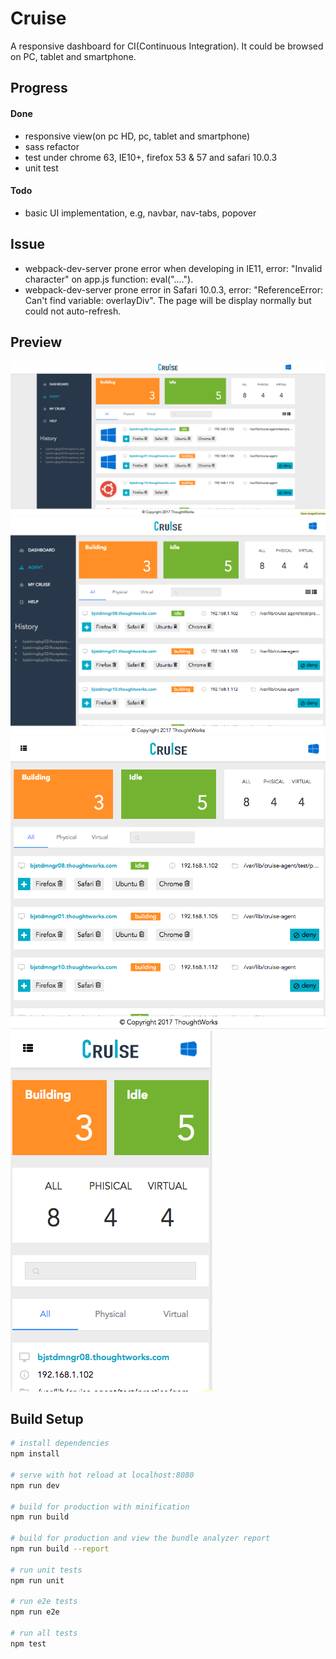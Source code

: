 # Cruise
A responsive dashboard for CI(Continuous Integration). It could be browsed on PC, tablet and smartphone.

## Progress
#### Done
- responsive view(on pc HD, pc, tablet and smartphone)
- sass refactor
- test under chrome 63, IE10+, firefox 53 & 57 and safari 10.0.3
- unit test

#### Todo
- basic UI implementation, e.g, navbar, nav-tabs, popover

## Issue
- webpack-dev-server prone error when developing in IE11, error: "Invalid character" on app.js function: eval("....").
- webpack-dev-server prone error in Safari 10.0.3, error: "ReferenceError: Can't find variable: overlayDiv". The page will be display normally but could not auto-refresh.

## Preview
![PC-HD-1200](./preview/PC-HD-1200.png)
![PC-1024](./preview/PC-1024.png)
![table-768](./preview/tablet-768.png)
![smartphone-320](./preview/smartphone-320.png)

## Build Setup

``` bash
# install dependencies
npm install

# serve with hot reload at localhost:8080
npm run dev

# build for production with minification
npm run build

# build for production and view the bundle analyzer report
npm run build --report

# run unit tests
npm run unit

# run e2e tests
npm run e2e

# run all tests
npm test
```
